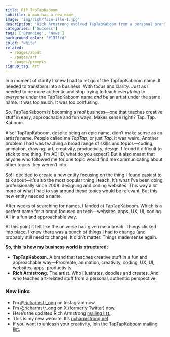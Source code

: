 ```yaml
---
title: RIP TapTapKaboom
subtitle: A man has a new name
image: 'img/rich/face-illo-1.jpg'
description: "Rich Armstrong evolved TapTapKaboom from a personal brand into a business focused on teaching coding, UX/UI, and app design. Concurrently, he embraced his artist identity under his real name, creating a clear divide between his tech education and artistic endeavors. This restructuring aims for clarity and authenticity in his professional and creative pursuits."
categories: ['Success']
tags: ['Branding', 'News']
background_color: "#1371fd"
color: "white"
related:
  - /pages/about
  - /pages/art
  - /pages/prompts
signup_tag: Art
---
```

In a moment of clarity I knew I had to let go of the TapTapKaboom name. It needed to transform into a business. With focus and clarity. Just as I needed to be more authentic and stop trying to teach *everything* to *everyone* under the TapTapKaboom name *and* be an artist under the same name. It was too much. It was too confusing.

So. TapTapKaboom is becoming a *real* business—one that teaches creative stuff in easy, approachable and fun ways. Makes sense right!? Tap. Tap. Kaboom.

Also! TapTapKaboom, despite being an epic name, didn’t make sense as an artist’s name. People called me *TapTap*, or just *Tap.* It was weird. Another problem I had was teaching a broad range of skills and topics—coding, animation, drawing, art, creativity, productivity, design. I found it difficult to stick to one thing. I’m ADHD, what do you expect? But it also meant that anyone who followed me for one topic would find me communicating about other topics they weren’t into.

So! I decided to create a new entity focusing on the thing I found easiest to talk about—it’s also the most popular thing I teach. It’s what I’ve been doing professionally since 2008: designing and coding websites. This way a lot more of what I had to say around these topics would be relevant. But this new entity needed a name.

After weeks of searching for names, I landed at TapTapKaboom. Which is a perfect name for a brand focused on tech—websites, apps, UX, UI, coding. All in a fun and approachable way.

At this point it felt like the universe had given me a break. Things clicked into place. I knew there was a bunch of things I had to change (and probably still need to change). It didn’t matter. Things made sense again.

**So, this is how my business world is structured:**

- **TapTapKaboom.** A brand that teaches creative stuff in a fun and approachable way—Procreate, animation, creativity, coding, UX, UI, websites, apps, productivity.
- **Rich Armstrong.** The artist. Who illustrates, doodles and creates. And who teaches art-related stuff from a personal, authentic perspective.

### New links

- I’m [@richarmstr_ong](https://www.instagram.com/richarmstr_ong) on Instagram now.
- I’m [@richarmstr_ong](https://www.x.com/richarmstr_ong) on X (formerly Twitter) now.
- Here’s the updated Rich Armstrong [mailing list.](https://buttondown.email/richarmstrong).
- This is my new website. It’s [richarmstrong.net](https://www.richarmstrong.net/)
- If you want to unleash your creativity, [join the TapTapKaboom mailing list.](https://ttkb.me/join)